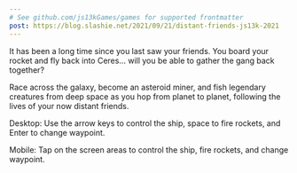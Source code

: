 ```yaml
---
# See github.com/js13kGames/games for supported frontmatter
post: https://blog.slashie.net/2021/09/21/distant-friends-js13k-2021
---
```

It has been a long time since you last saw your friends. You board your rocket and fly back into Ceres... will you be able to gather the gang back together? 

Race across the galaxy, become an asteroid miner, and fish legendary creatures from deep space as you hop from planet to planet, following the lives of your now distant friends.

Desktop: Use the arrow keys to control the ship, space to fire rockets, and Enter to change waypoint.

Mobile: Tap on the screen areas to control the ship, fire rockets, and change waypoint.